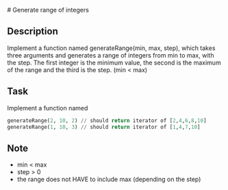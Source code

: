 # Generate range of integers

## Description

Implement a function named generateRange(min, max, step), which takes three arguments and generates a range of integers from min to max, with the step. The first integer is the minimum value, the second is the maximum of the range and the third is the step. (min < max)

## Task

Implement a function named

```python
generateRange(2, 10, 2) // should return iterator of [2,4,6,8,10]
generateRange(1, 10, 3) // should return iterator of [1,4,7,10]
```

## Note

* min < max
* step > 0
* the range does not HAVE to include max (depending on the step)
